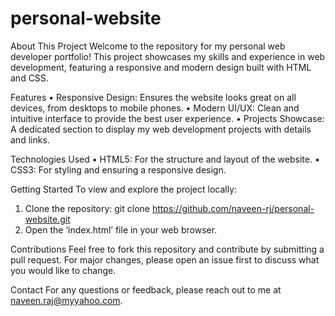 # personal-website

About This Project
Welcome to the repository for my personal web developer portfolio! This project showcases my skills and experience in web development, featuring a responsive and modern design built with HTML and CSS.

Features
•	Responsive Design: Ensures the website looks great on all devices, from desktops to mobile phones.
•	Modern UI/UX: Clean and intuitive interface to provide the best user experience.
•	Projects Showcase: A dedicated section to display my web development projects with details and links.

Technologies Used
•	HTML5: For the structure and layout of the website.
•	CSS3: For styling and ensuring a responsive design.

Getting Started
To view and explore the project locally:
1.	Clone the repository:
git clone https://github.com/naveen-rj/personal-website.git
2.	Open the ‘index.html’ file in your web browser.

Contributions
Feel free to fork this repository and contribute by submitting a pull request. For major changes, please open an issue first to discuss what you would like to change.

Contact
For any questions or feedback, please reach out to me at naveen.raj@myyahoo.com.
